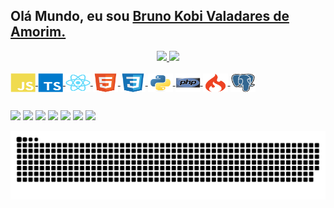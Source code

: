 ## Olá Mundo, eu sou <a href="https://www.linkedin.com/in/brunokobi"> Bruno Kobi Valadares de Amorim.</a> 
<div align="center">
  <a href="https://github.com/brunokobi">
  <img height="180em" src="https://github-readme-stats.vercel.app/api?username=brunokobi&show_icons=true&theme=highcontrast&include_all_commits=true&count_private=true"/>
  <img height="180em" src="https://github-readme-stats.vercel.app/api/top-langs/?username=brunokobi&layout=compact&langs_count=7&theme=highcontrast"/>
</div>
<div style="display: inline_block"><br>
  <img align="center" alt="Rafa-Js" height="30" width="40" src="https://raw.githubusercontent.com/devicons/devicon/master/icons/javascript/javascript-plain.svg">
  <img align="center" alt="Rafa-Ts" height="30" width="40" src="https://raw.githubusercontent.com/devicons/devicon/master/icons/typescript/typescript-plain.svg">
  <img align="center" alt="Rafa-React" height="30" width="40" src="https://raw.githubusercontent.com/devicons/devicon/master/icons/react/react-original.svg">
  <img align="center" alt="Rafa-HTML" height="30" width="40" src="https://raw.githubusercontent.com/devicons/devicon/master/icons/html5/html5-original.svg">
  <img align="center" alt="Rafa-CSS" height="30" width="40" src="https://raw.githubusercontent.com/devicons/devicon/master/icons/css3/css3-original.svg">
  <img align="center" alt="Rafa-Python" height="30" width="40" src="https://raw.githubusercontent.com/devicons/devicon/master/icons/python/python-original.svg">
  <img align="center" alt="Rafa-Python" height="30" width="40" src="https://raw.githubusercontent.com/devicons/devicon/master/icons/php/php-original.svg">
  <img align="center" alt="Rafa-Python" height="30" width="40" src="https://raw.githubusercontent.com/devicons/devicon/master/icons//codeigniter/codeigniter-plain.svg">
   <img align="center" alt="Rafa-Python" height="30" width="40" src="https://raw.githubusercontent.com/devicons/devicon/master/icons/postgresql/postgresql-original.svg">
   
           
          
</div>
  
  ##
 
<div>
 <a href="https://www.linkedin.com/in/brunokobi" target="_blank"><img src="https://img.shields.io/badge/-LinkedIn-%230077B5?style=for-the-badge&logo=linkedin&logoColor=white" target="_blank"></a>
  <a href="https://web.whatsapp.com/send?phone=5527999452979" target="_blank"><img src="https://img.shields.io/badge/WhatsApp-25D366?style=for-the-badge&logo=whatsapp&logoColor=white" target="_blank"></a>
  <a href="https://www.youtube.com/channel/UCgK4aPnOTWSTV9pBXEGmvnA" target="_blank">
  <img src="https://img.shields.io/badge/YouTube-FF0000?style=for-the-badge&logo=youtube&logoColor=white" target="_blank"></a>
  <a href="https://instagram.com/brunokobi" target="_blank"><img src="https://img.shields.io/badge/-Instagram-%23E4405F?style=for-the-badge&logo=instagram&logoColor=white"
 target="_blank"></a> 
 <a href="mailto:brunokobi@gmail.com" target="_blank">  <img src="https://img.shields.io/badge/Gmail-D14836?style=for-the-badge&logo=gmail&logoColor=white" target="_blank"></a> 
   <a href="https://web.whatsapp.com/send?phone=5527999452979" target="_blank"><img src="https://img.shields.io/badge/icq_new-black?style=for-the-badge&logo=icq&logolColor=42F425" target="_blank"></a>
    <a href="https://www.facebook.com/bruno.kobi" target="_blank"><img src="https://img.shields.io/badge/Facebook-1877F2?style=for-the-badge&logo=facebook&logoColor=white"></a>
 
</div>

<div align="center">
  
  ![Snake animation](https://github.com/brunokobi/brunokobi/blob/output/github-contribution-grid-snake.svg)
  
</div>
